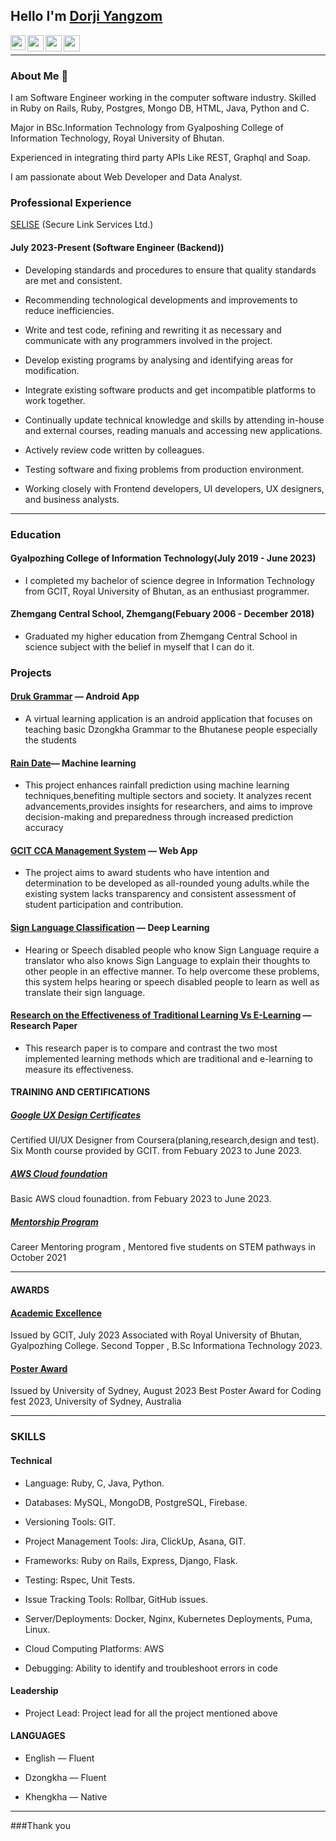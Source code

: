 ## Hello I'm [Dorji Yangzom]([https://www.linkedin.com/in/dorji-yangzom-850025202/]) 

<a href="https://www.linkedin.com/in/dorji-yangzom-850025202/">
  <img align="left" width="24px" src="https://cdn.jsdelivr.net/npm/simple-icons@v3/icons/linkedin.svg"  />
</a> &nbsp; &nbsp; &nbsp; &nbsp;
<a href="mailto:77277240dy@gmail.com">
  <img align="left" width="26px" src="https://cdn.jsdelivr.net/npm/simple-icons@v3/icons/gmail.svg" />
</a>&nbsp; &nbsp; &nbsp; &nbsp;
<a href="https://www.instagram.com/yang_zo96/">
  <img align="left" width="26px" src="https://cdn.jsdelivr.net/npm/simple-icons@v3/icons/instagram.svg" />
</a>&nbsp; &nbsp;&nbsp; &nbsp;
<a href="https://portfolio-green-eight-75.vercel.app/">
  <img align="left" width="26px" src="https://cdn.jsdelivr.net/npm/simple-icons@3.13.0/icons/about-dot-me.svg" />
</a>&nbsp; &nbsp; &nbsp; &nbsp;


<hr>

### About Me 🚀

<p>I am Software Engineer working in the computer software industry. Skilled in Ruby on Rails, Ruby, Postgres, Mongo DB, HTML, Java, Python and C.</p>
<p>Major in BSc.Information Technology from Gyalposhing College of Information Technology, Royal University of Bhutan. </p>
<p>Experienced in integrating third party APIs Like REST, Graphql and Soap.</p>
I am passionate about Web Developer and Data Analyst. 

### Professional Experience
[SELISE](https://selisecpq.selise.ch/) (Secure Link Services Ltd.)


#### July 2023-Present (Software Engineer (Backend))

- Developing standards and procedures to ensure that quality standards are met and consistent.

- Recommending technological developments and improvements to reduce inefficiencies.

- Write and test code, refining and rewriting it as necessary and communicate with any programmers involved in the project.

- Develop existing programs by analysing and identifying areas for modification.

- Integrate existing software products and get incompatible platforms to work together.

- Continually update technical knowledge and skills by attending in-house and external courses, reading manuals and accessing new applications.

- Actively review code written by colleagues.

- Testing software and fixing problems from production environment.

- Working closely with Frontend developers, UI developers, UX designers, and business analysts.

<hr>

### Education

#### Gyalpozhing College of Information Technology(July 2019 - June 2023)

- I completed my bachelor of science degree in Information Technology from GCIT, Royal University of Bhutan, as an enthusiast programmer.

#### Zhemgang Central School, Zhemgang(Febuary 2006 - December 2018)

- Graduated my higher education from Zhemgang Central School in science subject with the belief in myself that I can do it.

### Projects

#### [Druk Grammar](https://github.com/dorjiyangzom/Dorji-Yangzom/blob/main/Druk_Grammer.pdf) — Android App

- A virtual learning application is an android application that focuses on teaching basic Dzongkha Grammar to the Bhutanese people especially the students

#### [Rain Date](https://github.com/Team-RainDate/Sign-Language-Classification)— Machine learning

- This project enhances rainfall prediction using machine learning techniques,benefiting multiple sectors and society. It analyzes recent advancements,provides insights for researchers, and aims to improve decision-making and preparedness through increased prediction accuracy

#### [GCIT CCA Management System](https://github.com/dorjiyangzom/Dorji-Yangzom/blob/main/CCA%20Management%20System.pdf) — Web App

- The project aims to award students who have intention and determination to be developed as all-rounded young adults.while the  existing system lacks transparency and consistent assessment of student participation and contribution.

#### [Sign Language Classification](https://github.com/Team-RainDate/Sign-Language-Classification) — Deep Learning 

- Hearing or Speech disabled people who know Sign Language require a translator who also knows Sign Language to explain their thoughts to other people in an effective manner. To help overcome these problems, this system helps hearing or speech disabled people to learn as well as translate their sign language.

#### [Research on the Effectiveness of Traditional Learning Vs E-Learning](https://github.com/Team-RainDate/Sign-Language-Classification) — Research Paper 

- This research paper is to compare and contrast the two most implemented learning methods which are traditional and e-learning to measure its effectiveness.




#### TRAINING AND CERTIFICATIONS

##### [Google UX Design Certificates](https://github.com/dorjiyangzom/Dorji-Yangzom/blob/main/certificates/google.pdf)
Certified UI/UX Designer from Coursera(planing,research,design and test).
Six Month course provided by GCIT.
from Febuary 2023 to June 2023.

##### [AWS Cloud foundation](https://github.com/dorjiyangzom/Dorji-Yangzom/blob/main/certificates/16.png)
Basic AWS cloud founadtion.
from Febuary 2023 to June 2023.

##### [Mentorship Program](https://github.com/dorjiyangzom/Dorji-Yangzom/blob/main/certificates/mentor.png)
Career Mentoring program , Mentored five students on STEM pathways in October 2021

<hr>

#### AWARDS

#### [Academic Excellence](https://github.com/dorjiyangzom/DorjiYangzom/blob/main/certificates/certificates_10.jpg)
Issued by GCIT,  July 2023
Associated with Royal University of Bhutan, Gyalpozhing College. Second Topper , B.Sc Informationa Technology  2023.

#### [Poster Award](https://github.com/dorjiyangzom/Dorji-Yangzom/blob/main/certificates/Coding_Fest-2023_Award-PosterA.pdf)
Issued by University of Sydney, August 2023
Best Poster Award for Coding fest 2023, University of Sydney, Australia

<hr>

### SKILLS

#### Technical

- Language: Ruby, C, Java, Python.

- Databases: MySQL, MongoDB, PostgreSQL, Firebase.

- Versioning Tools: GIT.

- Project Management Tools: Jira, ClickUp, Asana, GIT.

- Frameworks: Ruby on Rails, Express, Django, Flask.

- Testing: Rspec, Unit Tests.

- Issue Tracking Tools: Rollbar, GitHub issues.

- Server/Deployments: Docker, Nginx, Kubernetes Deployments, Puma, Linux.

- Cloud Computing Platforms: AWS

- Debugging: Ability to identify and troubleshoot errors in code

#### Leadership

- Project Lead: Project lead for all the project mentioned above

#### LANGUAGES 

- English — Fluent

- Dzongkha —  Fluent

- Khengkha — Native

<hr>
 ###Thank you
